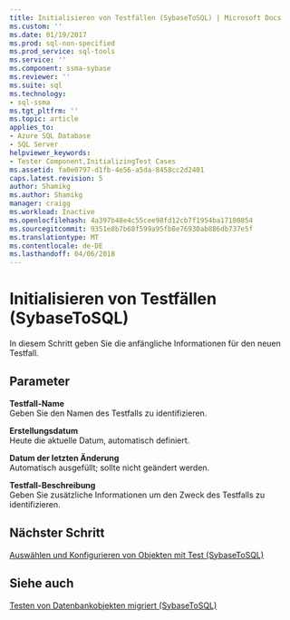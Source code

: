 ```yaml
---
title: Initialisieren von Testfällen (SybaseToSQL) | Microsoft Docs
ms.custom: ''
ms.date: 01/19/2017
ms.prod: sql-non-specified
ms.prod_service: sql-tools
ms.service: ''
ms.component: ssma-sybase
ms.reviewer: ''
ms.suite: sql
ms.technology:
- sql-ssma
ms.tgt_pltfrm: ''
ms.topic: article
applies_to:
- Azure SQL Database
- SQL Server
helpviewer_keywords:
- Tester Component,InitializingTest Cases
ms.assetid: fa0e0797-d1fb-4e56-a5da-8458cc2d2401
caps.latest.revision: 5
author: Shamikg
ms.author: Shamikg
manager: craigg
ms.workload: Inactive
ms.openlocfilehash: 4a397b48e4c55cee98fd12cb7f1954ba17100854
ms.sourcegitcommit: 9351e8b7b68f599a95fb8e76930ab886db737e5f
ms.translationtype: MT
ms.contentlocale: de-DE
ms.lasthandoff: 04/06/2018
---
```

# <a name="initializing-test-cases-sybasetosql"></a>Initialisieren von Testfällen (SybaseToSQL)
In diesem Schritt geben Sie die anfängliche Informationen für den neuen Testfall.  
  
## <a name="parameters"></a>Parameter  
**Testfall-Name**  
Geben Sie den Namen des Testfalls zu identifizieren.  
  
**Erstellungsdatum**  
Heute die aktuelle Datum, automatisch definiert.  
  
**Datum der letzten Änderung**  
Automatisch ausgefüllt; sollte nicht geändert werden.  
  
**Testfall-Beschreibung**  
Geben Sie zusätzliche Informationen um den Zweck des Testfalls zu identifizieren.  
  
## <a name="next-step"></a>Nächster Schritt  
[Auswählen und Konfigurieren von Objekten mit Test &#40;SybaseToSQL&#41;](../../ssma/sybase/selecting-and-configuring-objects-to-test-sybasetosql.md)  
  
## <a name="see-also"></a>Siehe auch  
[Testen von Datenbankobjekten migriert &#40;SybaseToSQL&#41;](../../ssma/sybase/testing-migrated-database-objects-sybasetosql.md)  
  
